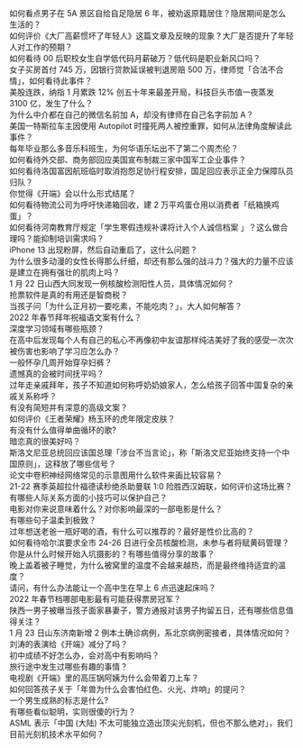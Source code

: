如何看点男子在 5A 景区自给自足隐居 6 年，被劝返原籍居住？隐居期间是怎么生活的？  
如何评价《大厂高薪惯坏了年轻人》这篇文章及反映的现象？大厂是否提升了年轻人对工作的预期？  
如何看待 00 后职校女生自学低代码月薪破万？低代码是职业新风口吗？  
女子买房首付 745 万，因银行贷款延误被判退房赔 500 万，律师觉「合法不合情」，如何看待此事件？  
美股连跌，纳指 1 月累跌 12% 创五十年来最差开局，科技巨头市值一夜蒸发 3100 亿，发生了什么？  
为什么中介都在自己的微信名前加 A，却没有律师在自己名字前加 A？  
美国一特斯拉车主因使用 Autopilot 时撞死两人被控重罪，如何从法律角度解读此事件？  
每年毕业那么多音乐科班生，为何华语乐坛出不了第二个周杰伦？  
如何看待外交部、商务部回应美国宣布制裁三家中国军工企业事件？  
如何看待洛国富因航班临时取消抱怨足协行程安排，国足回应表示正全力保障队员归队？  
你觉得《开端》会以什么形式结尾？  
如何看待物流公司为呼吁快递箱回收，建 2 万平鸡蛋仓用以消费者「纸箱换鸡蛋」？  
如何看待河南教育厅规定「学生寒假违规补课将计入个人诚信档案 」？这么做合理吗？能抑制培训需求吗？  
iPhone 13 出现粉屏，然后自动重启了，这什么问题？  
为什么很多动漫的女性长得那么纤细，却还有那么强的战斗力？强大的力量不应该是建立在拥有强壮的肌肉上吗？  
1 月 22 日山西大同发现一例核酸检测阳性人员，具体情况如何？  
抢票软件是真的有用还是智商税？  
当孩子问「为什么正月初一要吃素，不能吃肉？」，大人如何解答？  
2022 年春节拜年祝福语文案有什么？  
深度学习领域有哪些瓶颈？  
在高中后发现每个人有自己的私心不再像初中友谊那样纯洁美好了我的感受一次次被伤害也影响了学习应怎么办？  
一般怀孕几周开始穿孕妇裤？  
遗憾真的会被时间抚平吗？  
过年走亲戚拜年，孩子不知道如何称呼奶奶娘家人，怎么给孩子回答中国复杂的亲戚关系称呼？  
有没有简短并有深意的高级文案？  
如何评价《王者荣耀》杨玉环的虎年限定皮肤？  
有没有什么值得单曲循环的歌?  
暗恋真的很美好吗？  
斯洛文尼亚总统回应该国总理「涉台不当言论」，称「斯洛文尼亚始终支持一个中国原则」，这释放了哪些信号？  
论文中卷积神经网络常见的示意图用什么软件来画比较容易？  
21-22 赛季英超拉什福德读秒绝杀助曼联 1:0 险胜西汉姆联，如何评价这场比赛？  
有哪些人际关系方面的小技巧可以保护自己？  
电影对你来说意味着什么？对你影响最深的一部电影是什么？  
有哪些句子温柔到极致？  
过年想送老爸一瓶好喝的酒，有什么可以推荐的？最好是性价比高的？  
如何看待哈尔滨要求全市 24-26 日进行全员核酸检测，未参与者将赋黄码管理？  
你是从什么时候开始入坑摄影的？有哪些值得分享的故事？  
晚上盖着被子睡觉，为什么被窝里的温度不会越来越热，而是最终维持适宜的温度？  
请问，有什么办法能让一个高中生在早上 6 点迅速起床吗？  
2022 年春节档哪部电影最有可能获得票房冠军？  
陕西一男子被曝当孩子面家暴妻子，警方通报对该男子拘留五日，还有哪些信息值得关注？  
1 月 23 日山东济南新增 2 例本土确诊病例，系北京病例密接者，具体情况如何？  
刘涛的表演给《开端》减分了吗？  
初中成绩不好怎么办，会对高中有影响吗？  
旅行途中发生过哪些有趣的事情？  
电视剧《开端》里的高压锅阿姨为什么会带着刀上车？  
如何回答孩子关于「年兽为什么会害怕红色、火光、炸响」的提问？  
一个男生成熟的标志是什么?  
有哪些看似聪明，实则很傻的行为？  
ASML 表示「中国 (大陆) 不太可能独立造出顶尖光刻机，但也不那么绝对」，我们目前光刻机技术水平如何？  
